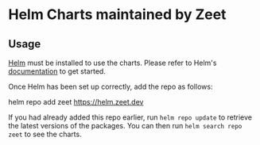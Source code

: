 # Helm Charts maintained by Zeet

## Usage

[Helm](https://helm.sh) must be installed to use the charts.  Please refer to
Helm's [documentation](https://helm.sh/docs) to get started.

Once Helm has been set up correctly, add the repo as follows:

  helm repo add zeet https://helm.zeet.dev

If you had already added this repo earlier, run `helm repo update` to retrieve
the latest versions of the packages.  You can then run `helm search repo
zeet` to see the charts.
